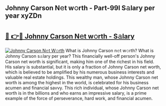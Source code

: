 ## Johnny Carson N𝚎t w𝚘rth - Part-99l S𝚊lary per year xyZDn

# <h2><a href="http://gc2zy5.nevu.top/?p=Johnny+Carson">🔗 👉🔴 Johnny Carson N𝚎t w𝚘rth - S𝚊lary</a></h2>

[![Johnny Carson N𝚎t W𝚘rth](https://i.imgur.com/Oavwk0R.jpeg)](http://gc2zy5.nevu.top/?p=Johnny+Carson)
What is Johnny Carson n𝚎t w𝚘rth? What is Johnny Carson s𝚊lary per year?
This financially well-off person's Johnny Carson net worth is significant, making him one of the richest in his field. His salary is substantial, but it is only a fraction of Johnny Carson net worth, which is believed to be amplified by his numerous business interests and valuable real estate holdings. This wealthy man, whose Johnny Carson net worth is among the highest in the world, is celebrated for his business acumen and financial savvy. This rich individual, whose Johnny Carson net worth is in the billions and who earns an impressive salary, is a prime example of the force of perseverance, hard work, and financial acumen.
